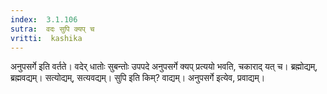 ```yaml
---
index:  3.1.106
sutra:  वदः सुपि क्यप् च
vritti:  kashika 
---
```


अनुपसर्गे इति वर्तते। वदेर् धातोः सुबन्तोः उपपदे अनुपसर्गे क्यप् प्रत्ययो भवति, चकाराद् यत् च। ब्रह्मोद्यम्, ब्रह्मवद्यम्। सत्योद्यम्, सत्यवद्यम्। सुपि इति किम्? वाद्यम्। अनुपसर्गे इत्येव, प्रवाद्यम्।


